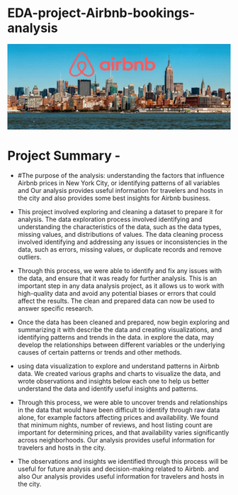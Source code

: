 # EDA-project-Airbnb-bookings-analysis
![img1](https://github.com/shawakash1992/Airbnb/blob/main/air%20bnb%20pic.jpg)

# Project Summary -


 * #The purpose of the analysis: understanding the factors that influence Airbnb prices in New York City, or identifying patterns of all variables and Our analysis provides useful information for travelers and hosts in the city and also provides some best insights for Airbnb business.

 * This project involved exploring and cleaning a dataset to prepare it for analysis. The data exploration process involved identifying and understanding the characteristics of the data, such as the data types, missing values, and distributions of values. The data cleaning process involved identifying and addressing any issues or inconsistencies in the data, such as errors, missing values, or duplicate records and remove outliers.

 * Through this process, we were able to identify and fix any issues with the data, and ensure that it was ready for further analysis. This is an important step in any data analysis project, as it allows us to work with high-quality data and avoid any potential biases or errors that could affect the results. The clean and prepared data can now be used to answer specific research.

 * Once the data has been cleaned and prepared, now begin exploring and summarizing it with describe the data and creating visualizations, and identifying patterns and trends in the data. in explore the data, may develop the relationships between different variables or the underlying causes of certain patterns or trends and other methods.

*  using data visualization to explore and understand patterns in Airbnb data. We created various graphs and charts to visualize the data, and wrote observations and insights below each one to help us better understand the data and identify useful insights and patterns.

* Through this process, we were able to uncover trends and relationships in the data that would have been difficult to identify through raw data alone, for example factors affecting prices and availability. We found that minimum nights, number of reviews, and host listing count are important for determining prices, and that availability varies significantly across neighborhoods. Our analysis provides useful information for travelers and hosts in the city.

*  The observations and insights we identified through this process will be useful for future analysis and decision-making related to Airbnb. and also Our analysis provides useful information for travelers and hosts in the city.


